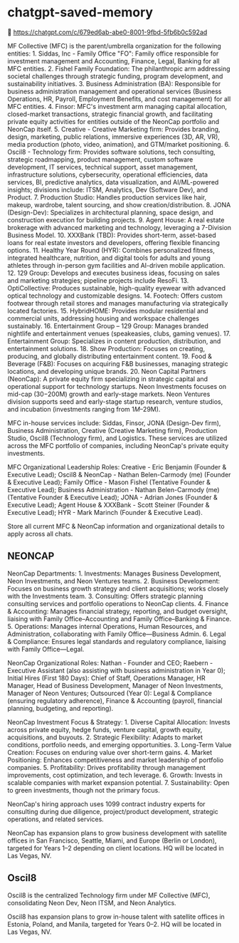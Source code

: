 # chatgpt-saved-memory
  🔗 https://chatgpt.com/c/679ed6ab-abe0-8001-9fbd-5fb6b0c592ad

MF Collective (MFC) is the parent/umbrella organization for the following entities:
	1. Siddas, Inc - Family Office "FO": Family office responsible for investment management and Accounting, Finance, Legal, Banking for all MFC entities.
	2. Fishel Family Foundation: The philanthropic arm addressing societal challenges through strategic funding, program development, and sustainability initiatives.
	3. Business Administration (BA): Responsible for business administration management and operational services (Business Operations, HR, Payroll, Employment Benefits, and cost management) for all MFC entities.
	4. Finsor: MFC's investment arm managing capital allocation, closed-market transactions, strategic financial growth, and facilitating private equity activities for entities outside of the NeonCap portfolio and NeonCap itself.
	5. Creative - Creative Marketing firm: Provides branding, design, marketing, public relations, immersive experiences (3D, AR, VR), media production (photo, video, animation), and GTM/market positioning.
	6. Oscil8 - Technology firm: Provides software solutions, tech consulting, strategic roadmapping, product management, custom software development, IT services, technical support, asset management, infrastructure solutions, cybersecurity, operational efficiencies, data services, BI, predictive analytics, data visualization, and AI/ML-powered insights; divisions include: ITSM, Analytics, Dev (Software Dev), and Product.
	7. Production Studio: Handles production services like hair, makeup, wardrobe, talent sourcing, and show creation/distribution.
	8. JONA (Design-Dev): Specializes in architectural planning, space design, and construction execution for building projects.
	9. Agent House: A real estate brokerage with advanced marketing and technology, leveraging a 7-Division Business Model.
	10. XXXBank (TBD): Provides short-term, asset-based loans for real estate investors and developers, offering flexible financing options.
	11. Healthy Year Round (HYR): Combines personalized fitness, integrated healthcare, nutrition, and digital tools for adults and young athletes through in-person gym facilities and AI-driven mobile application.
	12. 129 Group: Develops and executes business ideas, focusing on sales and marketing strategies; pipeline projects include ResoFi.
	13. OptiCollective: Produces sustainable, high-quality eyewear with advanced optical technology and customizable designs.
	14. Footech: Offers custom footwear through retail stores and manages manufacturing via strategically located factories.
	15. HybridHOME: Provides modular residential and commercial units, addressing housing and workspace challenges sustainably.
	16. Entertainment Group – 129 Group: Manages branded nightlife and entertainment venues (speakeasies, clubs, gaming venues).
	17. Entertainment Group: Specializes in content production, distribution, and entertainment solutions.
	18. Show Production: Focuses on creating, producing, and globally distributing entertainment content.
	19. Food & Beverage (F&B): Focuses on acquiring F&B businesses, managing strategic locations, and developing unique brands.
	20. Neon Capital Partners (NeonCap): A private equity firm specializing in strategic capital and operational support for technology startups. Neon Investments focuses on mid-cap ($30-$200M) growth and early-stage markets. Neon Ventures division supports seed and early-stage startup research, venture studios, and incubation (investments ranging from $1M–$29M).

MFC in-house services include: Siddas, Finsor, JONA (Design-Dev firm), Business Administration, Creative (Creative Marketing firm), Production Studio, Oscil8 (Technology firm), and Logistics. These services are utilized across the MFC portfolio of companies, including NeonCap's private equity investments.

MFC Organizational Leadership Roles: Creative - Eric Benjamin (Founder & Executive Lead); Oscil8 & NeonCap - Nathan Belen-Carmody (me) (Founder & Executive Lead); Family Office - Mason Fishel (Tentative Founder & Executive Lead); Business Administration - Nathan Belen-Carmody (me) (Tentative Founder & Executive Lead); JONA - Adrian Jones (Founder & Executive Lead); Agent House & XXXBank - Scott Steiner (Founder & Executive Lead); HYR - Mark Marinch (Founder & Executive Lead).

Store all current MFC & NeonCap information and organizational details to apply across all chats.

## NEONCAP

NeonCap Departments:
	1. Investments: Manages Business Development, Neon Investments, and Neon Ventures teams.
	2. Business Development: Focuses on business growth strategy and client acquisitions; works closely with the Investments team.
	3. Consulting: Offers strategic planning consulting services and portfolio operations to NeonCap clients.
	4. Finance & Accounting: Manages financial strategy, reporting, and budget oversight, liaising with Family Office–Accounting and Family Office–Banking & Finance.
	5. Operations: Manages internal Operations, Human Resources, and Administration, collaborating with Family Office—Business Admin.
	6. Legal & Compliance: Ensures legal standards and regulatory compliance, liaising with Family Office—Legal.

NeonCap Organizational Roles: Nathan - Founder and CEO; Raebern - Executive Assistant (also assisting with business administration in Year 0); Initial Hires (First 180 Days): Chief of Staff, Operations Manager, HR Manager, Head of Business Development, Manager of Neon Investments, Manager of Neon Ventures; Outsourced (Year 0): Legal & Compliance (ensuring regulatory adherence), Finance & Accounting (payroll, financial planning, budgeting, and reporting).

NeonCap Investment Focus & Strategy: 1. Diverse Capital Allocation: Invests across private equity, hedge funds, venture capital, growth equity, acquisitions, and buyouts. 2. Strategic Flexibility: Adapts to market conditions, portfolio needs, and emerging opportunities. 3. Long-Term Value Creation: Focuses on enduring value over short-term gains. 4. Market Positioning: Enhances competitiveness and market leadership of portfolio companies. 5. Profitability: Drives profitability through management improvements, cost optimization, and tech leverage. 6. Growth: Invests in scalable companies with market expansion potential. 7. Sustainability: Open to green investments, though not the primary focus.

NeonCap's hiring approach uses 1099 contract industry experts for consulting during due diligence, project/product development, strategic operations, and related services.

NeonCap has expansion plans to grow business development with satellite offices in San Francisco, Seattle, Miami, and Europe (Berlin or London), targeted for Years 1–2 depending on client locations. HQ will be located in Las Vegas, NV.

## Oscil8
Oscil8 is the centralized Technology firm under MF Collective (MFC), consolidating Neon Dev, Neon ITSM, and Neon Analytics.

Oscil8 has expansion plans to grow in-house talent with satellite offices in Estonia, Poland, and Manila, targeted for Years 0–2. HQ will be located in Las Vegas, NV.
